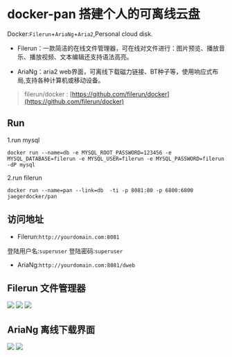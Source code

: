 # docker-pan 搭建个人的可离线云盘
Docker:`Filerun`+`AriaNg`+`Aria2`,Personal cloud disk. 

- Filerun：一款简洁的在线文件管理器，可在线对文件进行：图片预览、播放音乐、播放视频、文本编辑还支持语法高亮。

- AriaNg：aria2 web界面，可离线下载磁力链接、BT种子等，使用响应式布局,支持各种计算机或移动设备。

> filerun/docker : [https://github.com/filerun/docker](https://github.com/filerun/docker)

## Run

1.run mysql

```
docker run --name=db -e MYSQL_ROOT_PASSWORD=123456 -e MYSQL_DATABASE=filerun -e MYSQL_USER=filerun -e MYSQL_PASSWORD=filerun -dP mysql
```

2.run filerun

```
docker run --name=pan --link=db  -ti -p 8081:80 -p 6800:6800 jaegerdocker/pan
```

## 访问地址

- Filerun:`http://yourdomain.com:8081`

登陆用户名:`superuser`
登陆密码:`superuser`

- AriaNg:`http://yourdomain.com:8081/dweb`


## Filerun 文件管理器
![][1]
![][2]
![][3]


  
## AriaNg 离线下载界面

![][4]
![][5]


  [1]: http://www.filerun.com/images/screenshot.jpg
  [2]: http://www.filerun.com/images/screenshot_photos.jpg
  [3]: http://www.filerun.com/images/screenshot_music.jpg
  [4]: https://raw.githubusercontent.com/mayswind/AriaNg-WebSite/master/screenshots/desktop.png
  [5]: https://raw.githubusercontent.com/mayswind/AriaNg-WebSite/master/screenshots/mobile.png
